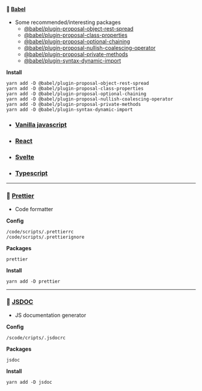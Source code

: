 #### &#128640; [Babel](https://babeljs.io)

-   Some recommended/interesting packages
    -   [@babel/plugin-proposal-object-rest-spread](https://github.com/tc39/proposal-object-rest-spread)
    -   [@babel/plugin-proposal-class-properties](https://babeljs.io/docs/en/babel-plugin-proposal-class-properties)
    -   [@babel/plugin-proposal-optional-chaining](https://github.com/tc39/proposal-optional-chaining)
    -   [@babel/plugin-proposal-nullish-coalescing-operator](https://github.com/tc39/proposal-nullish-coalescing)
    -   [@babel/plugin-proposal-private-methods](https://github.com/tc39/proposal-private-methods)
    -   [@babel/plugin-syntax-dynamic-import](https://babeljs.io/docs/en/next/babel-plugin-syntax-dynamic-import.html)

**Install**

    yarn add -D @babel/plugin-proposal-object-rest-spread
    yarn add -D @babel/plugin-proposal-class-properties
    yarn add -D @babel/plugin-proposal-optional-chaining
    yarn add -D @babel/plugin-proposal-nullish-coalescing-operator
    yarn add -D @babel/plugin-proposal-private-methods
    yarn add -D @babel/plugin-syntax-dynamic-import

-   ### [Vanilla javascript](./javascript/README.md)

-   ### [React](./react/README.md)

-   ### [Svelte](./svelte/README.md)

-   ### [Typescript](./typescript/README.md)

---

### &#128640; [Prettier](https://prettier.io)

-   Code formatter

**Config**

    /code/scripts/.prettierrc
    /code/scripts/.prettierignore

**Packages**

    prettier

**Install**

    yarn add -D prettier

---

### &#128640; [JSDOC](https://jsdoc.app/)

-   JS documentation generator

**Config**

    /scode/cripts/.jsdocrc

**Packages**

    jsdoc

**Install**

    yarn add -D jsdoc
